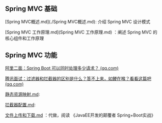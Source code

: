 ## Spring MVC 基础

[Spring MVC概述.md](./Spring MVC概述.md): 介绍 Spring MVC 设计模式

[Spring MVC 工作原理.md](Spring MVC 工作原理.md) ：阐述 Spring MVC 的核心组件和工作原理





## Spring MVC 功能

[阿里二面：Spring Boot 可以同时处理多少请求？ (qq.com)](https://mp.weixin.qq.com/s/wLO834RuOYZ_S0OlbIJO9g)

[腾讯面试：过滤器和拦截器的区别是什么？答不上来，如鲠在喉？看看这篇吧 (qq.com)](https://mp.weixin.qq.com/s/Ng-bc_egeFa24TDEz2W85A)

[静态资源映射.md](./静态资源映射.md): 

[拦截器配置.md](./拦截器配置.md):  





[文件上传和下载.md](文件上传和下载.md) ：代做，阅读 《JavaEE开发的颠覆者  Spring+Boot实战》